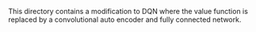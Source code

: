 This directory contains a modification to DQN where the value function is replaced by a convolutional auto encoder and fully connected network.
